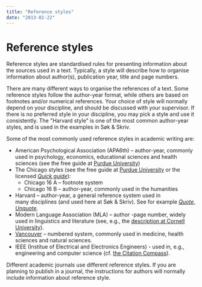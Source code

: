 ```yaml
---
title: "Reference styles"
date: "2013-02-22"
---
```


# Reference styles

Reference styles are standardised rules for presenting information about the sources used in a text. Typically, a style will describe how to organise information about author(s), publication year, title and page numbers.

There are many different ways to organise the references of a text. Some reference styles follow the author-year format, while others are based on footnotes and/or numerical references. Your choice of style will normally depend on your discipline, and should be discussed with your supervisor. If there is no preferred style in your discipline, you may pick a style and use it consistently. The "Harvard style" is one of the most common author-year styles, and is used in the examples in Søk & Skriv.

Some of the most commonly used reference styles in academic writing are:

- American Psychological Association (APA6th) – author-year, commonly used in psychology, economics, educational sciences and health sciences (see the free guide at [Purdue University](https://owl.english.purdue.edu/owl/resource/560/01/))
- The Chicago styles (see the free guide at [Purdue University](https://owl.purdue.edu/owl/research_and_citation/chicago_manual_17th_edition/cmos_formatting_and_style_guide/chicago_manual_of_style_17th_edition.html "Chicago 16 at Purdue OWL") or the licensed _[Quick guide](http://www.chicagomanualofstyle.org/tools_citationguide.html "Chicago-Style Citation Quick Guide")_):
    - Chicago 16 A – footnote system
    - Chicago 16 B – author-year, commonly used in the humanities
- Harvard – author-year, a general reference system used in many disciplines (and used here at Søk & Skriv). See for example _[Quote, Unquote](http://www.scientific-journals.co.uk/web_documents/quote_unquote.pdf "Quote, Unquote")_.
- Modern Language Association (MLA) – author -page number, widely used in linguistics and literature (see, e.g., the [description at Cornell University](http://www.library.cornell.edu/resrch/citmanage/mla)).
- [Vancouver](http://www.ncbi.nlm.nih.gov/books/NBK7256/ "Citing Medicine") – numbered system, commonly used in medicine, health sciences and natural sciences.
- IEEE (Institue of Electrical and Electronics Engineers) - used in, e.g., engineering and computer science (cf. [the Citation Compass](http://kildekompasset.no/english)).

Different academic journals use different reference styles. If you are planning to publish in a journal, the instructions for authors will normally include information about reference style.

